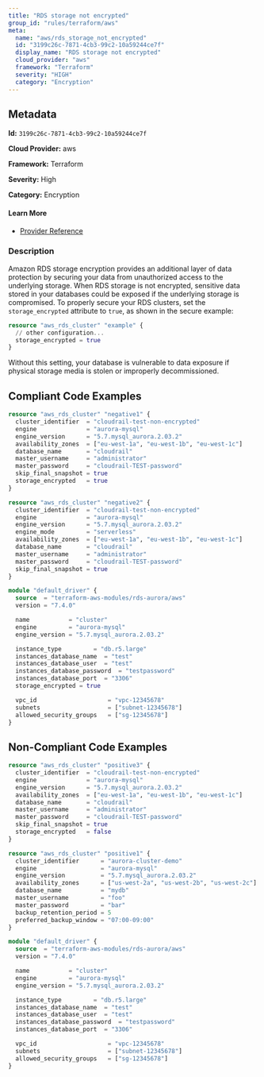 ```yaml
---
title: "RDS storage not encrypted"
group_id: "rules/terraform/aws"
meta:
  name: "aws/rds_storage_not_encrypted"
  id: "3199c26c-7871-4cb3-99c2-10a59244ce7f"
  display_name: "RDS storage not encrypted"
  cloud_provider: "aws"
  framework: "Terraform"
  severity: "HIGH"
  category: "Encryption"
---
```

## Metadata

**Id:** `3199c26c-7871-4cb3-99c2-10a59244ce7f`

**Cloud Provider:** aws

**Framework:** Terraform

**Severity:** High

**Category:** Encryption

#### Learn More

 - [Provider Reference](https://registry.terraform.io/providers/hashicorp/aws/latest/docs/resources/rds_cluster#storage_encrypted)

### Description

 Amazon RDS storage encryption provides an additional layer of data protection by securing your data from unauthorized access to the underlying storage. When RDS storage is not encrypted, sensitive data stored in your databases could be exposed if the underlying storage is compromised. To properly secure your RDS clusters, set the `storage_encrypted` attribute to `true`, as shown in the secure example:

```terraform
resource "aws_rds_cluster" "example" {
  // other configuration...
  storage_encrypted = true
}
```

Without this setting, your database is vulnerable to data exposure if physical storage media is stolen or improperly decommissioned.


## Compliant Code Examples
```terraform
resource "aws_rds_cluster" "negative1" {
  cluster_identifier  = "cloudrail-test-non-encrypted"
  engine              = "aurora-mysql"
  engine_version      = "5.7.mysql_aurora.2.03.2"
  availability_zones  = ["eu-west-1a", "eu-west-1b", "eu-west-1c"]
  database_name       = "cloudrail"
  master_username     = "administrator"
  master_password     = "cloudrail-TEST-password"
  skip_final_snapshot = true
  storage_encrypted   = true
}

```

```terraform
resource "aws_rds_cluster" "negative2" {
  cluster_identifier  = "cloudrail-test-non-encrypted"
  engine              = "aurora-mysql"
  engine_version      = "5.7.mysql_aurora.2.03.2"
  engine_mode         = "serverless"
  availability_zones  = ["eu-west-1a", "eu-west-1b", "eu-west-1c"]
  database_name       = "cloudrail"
  master_username     = "administrator"
  master_password     = "cloudrail-TEST-password"
  skip_final_snapshot = true
}

```

```terraform
module "default_driver" {
  source  = "terraform-aws-modules/rds-aurora/aws"
  version = "7.4.0"

  name           = "cluster"
  engine         = "aurora-mysql"
  engine_version = "5.7.mysql_aurora.2.03.2"

  instance_type         = "db.r5.large"
  instances_database_name  = "test"
  instances_database_user  = "test"
  instances_database_password  = "testpassword"
  instances_database_port  = "3306"
  storage_encrypted = true

  vpc_id                    = "vpc-12345678"
  subnets                   = ["subnet-12345678"]
  allowed_security_groups   = ["sg-12345678"]
}
```
## Non-Compliant Code Examples
```terraform
resource "aws_rds_cluster" "positive3" {
  cluster_identifier  = "cloudrail-test-non-encrypted"
  engine              = "aurora-mysql"
  engine_version      = "5.7.mysql_aurora.2.03.2"
  availability_zones  = ["eu-west-1a", "eu-west-1b", "eu-west-1c"]
  database_name       = "cloudrail"
  master_username     = "administrator"
  master_password     = "cloudrail-TEST-password"
  skip_final_snapshot = true
  storage_encrypted   = false
}

```

```terraform
resource "aws_rds_cluster" "positive1" {
  cluster_identifier      = "aurora-cluster-demo"
  engine                  = "aurora-mysql"
  engine_version          = "5.7.mysql_aurora.2.03.2"
  availability_zones      = ["us-west-2a", "us-west-2b", "us-west-2c"]
  database_name           = "mydb"
  master_username         = "foo"
  master_password         = "bar"
  backup_retention_period = 5
  preferred_backup_window = "07:00-09:00"
}

```

```terraform
module "default_driver" {
  source  = "terraform-aws-modules/rds-aurora/aws"
  version = "7.4.0"

  name           = "cluster"
  engine         = "aurora-mysql"
  engine_version = "5.7.mysql_aurora.2.03.2"

  instance_type         = "db.r5.large"
  instances_database_name  = "test"
  instances_database_user  = "test"
  instances_database_password  = "testpassword"
  instances_database_port  = "3306"

  vpc_id                    = "vpc-12345678"
  subnets                   = ["subnet-12345678"]
  allowed_security_groups   = ["sg-12345678"]
}
```